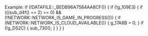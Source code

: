 Example:
if (!DATAFILE::_BEDB96A7584AA8CF())
{
    if (!g_109E3)
 {
        if (((sub_d4f() == 2) == 0) && (!NETWORK::NETWORK_IS_GAME_IN_PROGRESS()))
      {
            if (NETWORK::NETWORK_IS_CLOUD_AVAILABLE())
         {
                g_17A8B = 0;
            }
            if (!g_D52C)
          {
                sub_730();
            }
        }
    }
}

